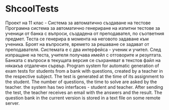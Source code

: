 # ShcoolTests
Проект на 11 клас - Система за автоматично създаване на тестове
Програмна система за автоматично генериране на изпитни тестове за ученици от банка с въпроси, създадена от преподавател, по съответния предмет. 
Теста се генерира в момента на неговото задаване към ученика. 
Броят на въпросите, времето за решаване се задават от преподавателя. 
Системата е с два интерфейса - ученик и учител. След изпращане на теста, учителя получава имейл с отговорите и резултата. 
Банката с въпроси в текущата версия се съхраняват в текстов файл на някакъв отдалечен сървър. 
Program system for automatic generation of exam tests for students from a bank with questions, created by a teacher in the respective subject. 
The test is generated at the time of its assignment to the student. 
The number of questions, the time to solve are asked by the teacher. the system has two interfaces - student and teacher. 
After sending the test, the teacher receives an email with the answers and the result. 
The question bank in the current version is stored in a text file on some remote server.

